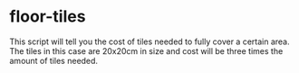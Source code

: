 # floor-tiles
This script will tell you the cost of tiles needed to fully cover a certain area. 
The tiles in this case are 20x20cm in size and cost will be three times the amount of tiles needed.
